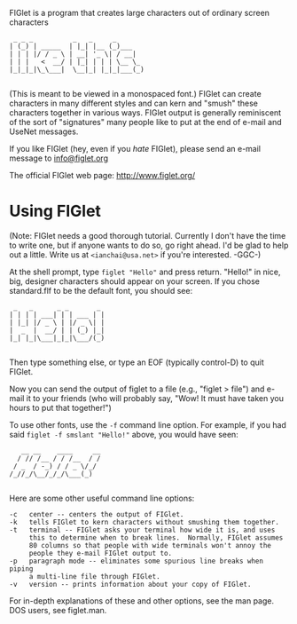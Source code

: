FIGlet is a program that creates large characters out of ordinary
screen characters

```
 _ _ _          _   _     _       
| (_) | _____  | |_| |__ (_)___   
| | | |/ / _ \ | __| '_ \| / __|  
| | |   <  __/ | |_| | | | \__ \_ 
|_|_|_|\_\___|  \__|_| |_|_|___(_)
                                  
````

(This is meant to be viewed in a monospaced font.)  FIGlet can create
characters in many different styles and can kern and "smush" these
characters together in various ways.  FIGlet output is generally
reminiscent of the sort of "signatures" many people like to put at the
end of e-mail and UseNet messages.

If you like FIGlet (hey, even if you *hate* FIGlet), please send an
e-mail message to <info@figlet.org>

The official FIGlet web page: http://www.figlet.org/


# Using FIGlet

(Note: FIGlet needs a good thorough tutorial.  Currently I don't have
the time to write one, but if anyone wants to do so, go right ahead.
I'd be glad to help out a little.  Write us at `<ianchai@usa.net>` if
you're interested.  -GGC-)

At the shell prompt, type `figlet "Hello"` and press return. "Hello!" in nice, big, designer characters
should appear on your screen.  If you chose standard.flf to be the
default font, you should see:

```
 _   _      _ _       _ 
| | | | ___| | | ___ | |
| |_| |/ _ \ | |/ _ \| |
|  _  |  __/ | | (_) |_|
|_| |_|\___|_|_|\___/(_)
                        
```

Then type something else, or type an EOF (typically control-D) to quit
FIGlet.

Now you can send the output of figlet to a file (e.g., "figlet > file")
and e-mail it to your friends (who will probably say, "Wow!  It must
have taken you hours to put that together!")

To use other fonts, use the `-f` command line option.  For example, if
you had said `figlet -f smslant "Hello!"` above, you would have seen:

```
   __ __    ____     __
  / // /__ / / /__  / /
 / _  / -_) / / _ \/_/ 
/_//_/\__/_/_/\___(_)  
                       
```

Here are some other useful command line options:

```
-c   center -- centers the output of FIGlet.
-k   tells FIGlet to kern characters without smushing them together.
-t   terminal -- FIGlet asks your terminal how wide it is, and uses
     this to determine when to break lines.  Normally, FIGlet assumes
     80 columns so that people with wide terminals won't annoy the
     people they e-mail FIGlet output to.
-p   paragraph mode -- eliminates some spurious line breaks when piping
     a multi-line file through FIGlet.
-v   version -- prints information about your copy of FIGlet.
```

For in-depth explanations of these and other options, see the man page.
DOS users, see figlet.man.
